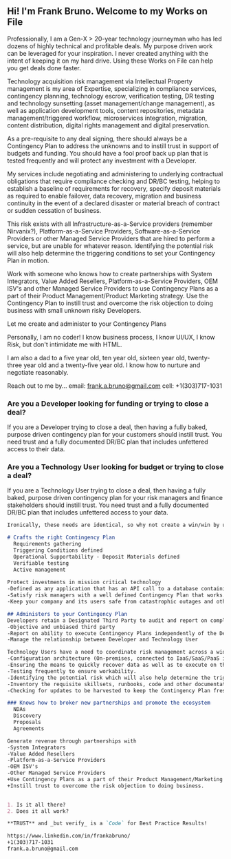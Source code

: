 ## Hi! I'm Frank Bruno. Welcome to my Works on File

Professionally, I am a Gen-X > 20-year technology journeyman who has led dozens of highly technical and profitable deals.  My purpose driven work can be leveraged for your inspiration. I never created anything with the intent of keeping it on my hard drive. Using these Works on File can help you get deals done faster. 

Technology acquisition risk management via Intellectual Property management is my area of Expertise, specializing in compliance services, contingency planning, technology escrow, verification testing, DR testing and technology sunsetting (asset management/change management), as well as application development tools, content repositories, metadata management/triggered workflow, microservices integration, migration, content distribution, digital rights management and digital preservation.
 
As a pre-requisite to any deal signing, there should always be a Contingency Plan to address the unknowns and to instill trust in support of budgets and funding. You should have a fool proof back up plan that is tested frequently and will protect any investment with a Developer. 

My services include negotiating and administering to underlying contractual obligations that require compliance checking and DR/BC testing, helping to establish a baseline of requirements for recovery, specify deposit materials as required to enable failover, data recovery, migration and business continuity in the event of a declared disaster or material breach of contract or sudden cessation of business. 

This risk exists with all Infrastructure-as-a-Service providers (remember Nirvanix?), Platform-as-a-Service Providers, Software-as-a-Service Providers or other Managed Service Providers that are hired to perform a service, but are unable for whatever reason. Identifying the potential risk will also help determine the triggering conditions to set your Contingency Plan in motion.  

Work with someone who knows how to create partnerships with System Integrators, Value Added Resellers, Platform-as-a-Service Providers, OEM ISV's and other Managed Service Providers to use Contingency Plans as a part of their Product Management/Product Marketing strategy. Use the Contingency Plan to instill trust and overcome the risk objection to doing business with small unknown risky Developers. 

Let me create and administer to your Contingency Plans

Personally, I am no coder! I know business process, I know UI/UX, I know Risk, but don't intimidate me with HTML.

I am also a dad to a five year old, ten year old, sixteen year old, twenty-three year old and a twenty-five year old.  I know how to nurture and negotiate reasonably. 

Reach out to me by...
email:  frank.a.bruno@gmail.com
cell: +1(303)717-1031

### Are you a Developer looking for funding or trying to close a deal?

If you are a Developer trying to close a deal, then having a fully baked, purpose driven contingency plan for your customers should instill trust. You need trust and a fully documented DR/BC plan that includes unfettered access to their data.

### Are you a Technology User looking for budget or trying to close a deal?

If you are a Technology User trying to close a deal, then having a fully baked, purpose driven contingency plan for your risk managers and finance stakeholders should instill trust. You need trust and a fully documented DR/BC plan that includes unfettered access to your data.
```markdown
Ironically, these needs are identical, so why not create a win/win by using someong who...

# Crafts the right Contingency Plan 
  Requirements gathering
  Triggering Conditions defined
  Operational Supportability - Deposit Materials defined
  Verifiable testing 
  Active management
  
Protect investments in mission critical technology
-Defined as any application that has an API call to a database containing proprietary and mission critical data. 
-Satisfy risk managers with a well defined Contingency Plan that works.
-Keep your company and its users safe from catastrophic outages and other bad things. 

## Administers to your Contingency Plan
Developers retain a Designated Third Party to audit and report on compliance with all contractual obligations.
-Objective and unbiased third party
-Report on ability to execute Contingency Plans independently of the Developer/Provider. 
-Manage the relationship between Developer and Technology User

Technology Users have a need to coordinate risk management across a wide variety of deployed technology
-Configuration architecture (On-premises, connected to IaaS/SaaS/PaaS in the Cloud). 
-Ensuring the means to quickly recover data as well as to execute on the Contingency Plan
-Testing frequently to ensure workability.
-Identifying the potential risk which will also help determine the triggering conditions
-Inventory the requisite skillsets, runbooks, code and other documentation repositories.
-Checking for updates to be harvested to keep the Contingency Plan fresh. 

### Knows how to broker new partnerships and promote the ecosystem
  NDAs
  Discovery
  Proposals
  Agreements

Generate revenue through partnerships with
-System Integrators
-Value Added Resellers
-Platform-as-a-Service Providers
-OEM ISV's 
-Other Managed Service Providers 
+Use Contingency Plans as a part of their Product Management/Marketing strategy.
+Instill trust to overcome the risk objection to doing business. 
  

1. Is it all there?
2. Does it all work?

**TRUST** and _but verify_ is a `Code` for Best Practice Results!

https://www.linkedin.com/in/frankabruno/ 
+1(303)717-1031
frank.a.bruno@gmail.com
```

